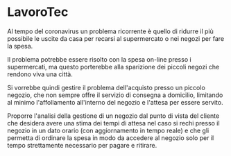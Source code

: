 # LavoroTec
Al tempo del coronavirus un problema ricorrente è quello di ridurre il più possibile le uscite da casa per recarsi al supermercato o nei negozi per fare la spesa. 

Il problema potrebbe essere risolto con la spesa on-line presso i supermercati, ma questo porterebbe alla sparizione dei piccoli negozi che rendono viva una città. 

Si vorrebbe quindi gestire il problema dell'acquisto presso un piccolo negozio, che non sempre offre il servizio di consegna a domicilio, limitando al minimo l'affollamento all'interno del negozio e l'attesa per essere servito. 

Proporre l'analisi della gestione di un negozio dal punto di vista del cliente che desidera avere una stima dei tempi di attesa nel caso si rechi presso il negozio in un dato orario (con aggiornamento in tempo reale) e che gli permetta di ordinare la spesa in modo da accedere al negozio solo per il tempo strettamente necessario per pagare e ritirare. 
